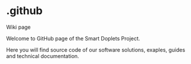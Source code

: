 # .github
Wiki page 

Welcome to GitHub page of the Smart Doplets Project.

Here you will find source code of our software solutions, exaples, guides and technical documentation.
